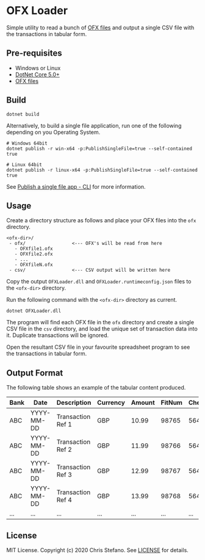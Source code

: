 # OFX Loader

Simple utility to read a bunch of [OFX files][ofx] and output a single CSV file with the transactions in tabular form.

## Pre-requisites

* Windows or Linux
* [DotNet Core 5.0+][dotnetcore]
* [OFX files][ofx]

## Build

```
dotnet build
```

Alternatively, to build a single file application, run one of the following depending on you Operating System.

```
# Windows 64bit
dotnet publish -r win-x64 -p:PublishSingleFile=true --self-contained true

# Linux 64bit
dotnet publish -r linux-x64 -p:PublishSingleFile=true --self-contained true
```

See [Publish a single file app - CLI][singlefileapps] for more information.

## Usage

Create a directory structure as follows and place your OFX files into the `ofx` directory.

```
<ofx-dir>/
 - ofx/                 <--- OFX's will be read from here
   - OFXfile1.ofx
   - OFXfile2.ofx
   - ...
   - OFXfileN.ofx
 - csv/                 <--- CSV output will be written here
```

Copy the output `OFXLoader.dll` and `OFXLoader.runtimeconfig.json` files to the `<ofx-dir>` directory.

Run the following command with the `<ofx-dir>` directory as current.

```
dotnet OFXLoader.dll
```

The program will find each OFX file in the `ofx` directory and create a single CSV file in the `csv` directory, and load the unique set of transaction data into it. Duplicate transactions will be ignored.

Open the resultant CSV file in your favourite spreadsheet program to see the transactions in tabular form.

## Output Format

The following table shows an example of the tabular content produced.

| Bank | Date       | Description       | Currency | Amount | FitNum | CheckNum |
|------|------------|-------------------|----------|--------|--------|----------|
| ABC  | YYYY-MM-DD | Transaction Ref 1 | GBP      |  10.99 |  98765 |    56473 |
| ABC  | YYYY-MM-DD | Transaction Ref 2 | GBP      |  11.99 |  98766 |    56474 |
| ABC  | YYYY-MM-DD | Transaction Ref 3 | GBP      |  12.99 |  98767 |    56475 |
| ABC  | YYYY-MM-DD | Transaction Ref 4 | GBP      |  13.99 |  98768 |    56476 |
| ...  | ...        | ...               | ...      |  ...   | ...    | ...      |

## License

MIT License. Copyright (c) 2020 Chris Stefano. See [LICENSE](LICENSE) for details.

<!-- Links -->

[dotnetcore]: https://dotnet.microsoft.com/
[ofx]: https://en.wikipedia.org/wiki/Open_Financial_Exchange
[singlefileapps]: https://docs.microsoft.com/en-us/dotnet/core/deploying/single-file#publish-a-single-file-app---cli
